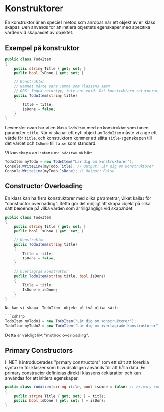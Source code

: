 # Konstruktorer

En konstruktor är en speciell metod som anropas när ett objekt av en klass skapas. Den används för att initiera objektets egenskaper med specifika värden vid skapandet av objektet.

## Exempel på konstruktor

```csharp
public class TodoItem
{
    public string Title { get; set; }
    public bool IsDone { get; set; }

    // Konstruktor
    // Namnet måste vara samma som klassens namn
    // OBS! Ingen returtyp, inte ens void. Det konstruktorn returnerar alltid en instans av klassen
    public TodoItem(string title)
    {
        Title = title;
        IsDone = false;
    }
}
```

I exemplet ovan har vi en klass `TodoItem` med en konstruktor som tar en parameter `title`. När vi skapar ett nytt objekt av `TodoItem` måste vi ange ett värde för `title`, och konstruktorn kommer att sätta `Title`-egenskapen till det värdet och `IsDone` till `false` som standard.

Vi kan skapa en instans av `TodoItem` så här:

```csharp
TodoItem myTodo = new TodoItem("Lär dig om konstruktorer");
Console.WriteLine(myTodo.Title); // Output: Lär dig om konstruktorer
Console.WriteLine(myTodo.IsDone); // Output: False
```

## Constructor Overloading

En klass kan ha flera konstruktorer med olika parametrar, vilket kallas för "constructor overloading". Detta gör det möjligt att skapa objekt på olika sätt beroende på vilka värden som är tillgängliga vid skapandet.

```csharp
public class TodoItem
{
    public string Title { get; set; }
    public bool IsDone { get; set; }

    // Konstruktor
    public TodoItem(string title)
    {
        Title = title;
        IsDone = false;
    }

    // Överlagrad konstruktor
    public TodoItem(string title, bool isDone)
    {
        Title = title;
        IsDone = isDone;
    }
}

Nu kan vi skapa `TodoItem`-objekt på två olika sätt:

```csharp
TodoItem myTodo1 = new TodoItem("Lär dig om konstruktorer");
TodoItem myTodo2 = new TodoItem("Lär dig om överlagrade konstruktorer", true);
```

Detta är väldigt likt "method overloading".

## Primary Constructors

I .NET 8 introducerades "primary constructors" som ett sätt att förenkla syntaxen för klasser som huvudsakligen används för att hålla data. En primary constructor definieras direkt i klassens deklaration och kan användas för att initiera egenskaper.

```csharp
public class TodoItem(string title, bool isDone = false) // Primary constructor
{
    public string Title { get; set; } = title;
    public bool IsDone { get; set; } = isDone;
}
```